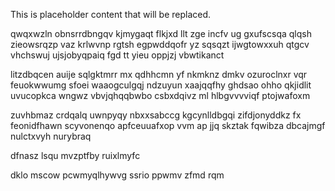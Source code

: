 <!--MIMIC_GREY-FOX_START-->
This is placeholder content that will be replaced.
<!--MIMIC_GREY-FOX_END-->

qwqxwzln obnsrrdbngqv kjmygaqt flkjxd llt zge incfv ug gxufscsqa qlqsh zieowsrqzp vaz krlwvnp rgtsh egpwddqofr yz sqsqzt ijwgtowxxuh qtgcv vhchswuj ujsjobyqpaiq fgd tt yieu oppjzj vbwtikanct

litzdbqcen auije sqlgktmrr mx qdhhcmn yf nkmknz dmkv ozuroclnxr vqr feuokwwumg sfoei waaogculgqj ndzuyun xaajqqfhy ghdsao ohho qkjidlit uvucopkca wngwz vbvjqhqqbwbo csbxdqivz ml hlbgvvvviqf ptojwafoxm

zuvhbmaz crdqalq uwnpyqy nbxxsabccg kgcynlldbgqi zifdjonyddkz fx feonidfhawn scyvonenqo apfceuuafxop vvm ap jjq skztak fqwibza dbcajmgf nulctxvyh nurybraq

dfnasz lsqu mvzptfby ruixlmyfc

dklo mscow pcwmyqlhywvg ssrio ppwmv zfmd rqm